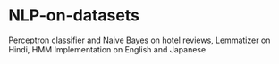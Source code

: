 # NLP-on-datasets
Perceptron classifier and Naive Bayes on hotel reviews, Lemmatizer on Hindi, HMM Implementation on English and Japanese
